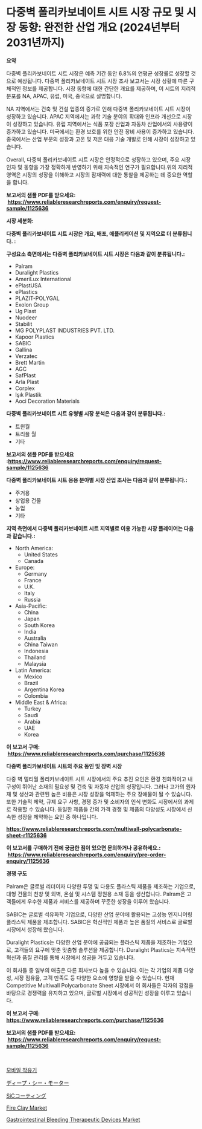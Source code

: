 <p><h1>다중벽 폴리카보네이트 시트 시장 규모 및 시장 동향: 완전한 산업 개요 (2024년부터 2031년까지)</h1></p><p><strong>요약</strong></p>
<p><p>다중벽 폴리카보네이트 시트 시장은 예측 기간 동안 6.8%의 연평균 성장률로 성장할 것으로 예상됩니다. 다중벽 폴리카보네이트 시트 시장 조사 보고서는 시장 상황에 따른 구체적인 정보를 제공합니다. 시장 동향에 대한 간단한 개요를 제공하며, 이 시트의 지리적 분포를 NA, APAC, 유럽, 미국, 중국으로 설명합니다.</p><p>NA 지역에서는 건축 및 건설 업종의 증가로 인해 다중벽 폴리카보네이트 시트 시장이 성장하고 있습니다. APAC 지역에서는 과학 기술 분야의 확대와 인프라 개선으로 시장이 성장하고 있습니다. 유럽 지역에서는 식품 포장 산업과 자동차 산업에서의 사용량이 증가하고 있습니다. 미국에서는 환경 보호를 위한 안전 장비 사용이 증가하고 있습니다. 중국에서는 산업 부문의 성장과 고온 및 저온 대응 기술 개발로 인해 시장이 성장하고 있습니다.</p><p>Overall, 다중벽 폴리카보네이트 시트 시장은 안정적으로 성장하고 있으며, 주요 시장 인자 및 동향을 가장 정확하게 반영하기 위해 지속적인 연구가 필요합니다.위의 지리적 영역은 시장의 성장을 이해하고 시장의 잠재력에 대한 통찰을 제공하는 데 중요한 역할을 합니다.</p></p>
<p><strong>보고서의 샘플 PDF를 받으세요: &nbsp;<a href="https://www.reliableresearchreports.com/enquiry/request-sample/1125636">https://www.reliableresearchreports.com/enquiry/request-sample/1125636</a></strong></p>
<p><strong>시장 세분화:</strong></p>
<p><strong> 다중벽 폴리카보네이트 시트 시장은 개요, 배포, 애플리케이션 및 지역으로 더 분류됩니다. :</strong></p>
<p><strong>구성요소 측면에서는 다중벽 폴리카보네이트 시트 시장은 다음과 같이 분류됩니다.:</strong></p>
<p><ul><li>Palram</li><li>Duralight Plastics</li><li>AmeriLux International</li><li>ePlastUSA</li><li>ePlastics</li><li>PLAZIT-POLYGAL</li><li>Exolon Group</li><li>Ug Plast</li><li>Nuodeer</li><li>Stabilit</li><li>MG POLYPLAST INDUSTRIES PVT. LTD.</li><li>Kapoor Plastics</li><li>SABIC</li><li>Gallina</li><li>Verzatec</li><li>Brett Martin</li><li>AGC</li><li>SafPlast</li><li>Arla Plast</li><li>Corplex</li><li>Işık Plastik</li><li>Aoci Decoration Materials</li></ul></p>
<p><strong> 다중벽 폴리카보네이트 시트 유형별 시장 분석은 다음과 같이 분류됩니다.:</strong></p>
<p><ul><li>트윈월</li><li>트리플 월</li><li>기타</li></ul></p>
<p><strong>보고서의 샘플 PDF를 받으세요 :<a href="https://www.reliableresearchreports.com/enquiry/request-sample/1125636">https://www.reliableresearchreports.com/enquiry/request-sample/1125636</a></strong></p>
<p><strong> 다중벽 폴리카보네이트 시트 응용 분야별 시장 산업 조사는 다음과 같이 분류됩니다.:</strong></p>
<p><ul><li>주거용</li><li>상업용 건물</li><li>농업</li><li>기타</li></ul></p>
<p><strong>지역 측면에서 다중벽 폴리카보네이트 시트 지역별로 이용 가능한 시장 플레이어는 다음과 같습니다.:</strong></p>
<p><ul>
    <li>
        North America:
        <ul>
            <li>United States</li>
            <li>Canada</li>
        </ul>
    </li>
    <li>
        Europe:
        <ul>
            <li>Germany</li>
            <li>France</li>
            <li>U.K.</li>
            <li>Italy</li>
            <li>Russia</li>
        </ul>
    </li>
    <li>
        Asia-Pacific:
        <ul>
            <li>China</li>
            <li>Japan</li>
            <li>South Korea</li>
            <li>India</li>
            <li>Australia</li>
            <li>China Taiwan</li>
            <li>Indonesia</li>
            <li>Thailand</li>
            <li>Malaysia</li>
        </ul>
    </li>
    <li>
        Latin America:
        <ul>
            <li>Mexico</li>
            <li>Brazil</li>
            <li>Argentina Korea</li>
            <li>Colombia</li>
        </ul>
    </li>
    <li>
        Middle East & Africa:
        <ul>
            <li>Turkey</li>
            <li>Saudi</li>
            <li>Arabia</li>
            <li>UAE</li>
            <li>Korea</li>
        </ul>
    </li>
    </ul></p>
<p><strong>이 보고서 구매: &nbsp;<a href="https://www.reliableresearchreports.com/purchase/1125636">https://www.reliableresearchreports.com/purchase/1125636</a></strong></p>
<p><strong>다중벽 폴리카보네이트 시트의 주요 동인 및 장벽 시장</strong></p>
<p><p>다중 벽 멀티월 폴리카보네이트 시트 시장에서의 주요 추진 요인은 환경 친화적이고 내구성이 뛰어난 소재의 필요성 및 건축 및 자동차 산업의 성장입니다. 그러나 고가의 원자재 및 생산과 관련된 높은 비용은 시장 성장을 억제하는 주요 장애물이 될 수 있습니다. 또한 기술적 제약, 규제 요구 사항, 경쟁 증가 및 소비자의 인식 변화도 시장에서의 과제로 작용할 수 있습니다. 동일한 제품들 간의 가격 경쟁 및 제품의 다양성도 시장에서 신속한 성장을 제약하는 요인 중 하나입니다.</p></p>
<p><strong><a href="https://www.reliableresearchreports.com/multiwall-polycarbonate-sheet-r1125636">https://www.reliableresearchreports.com/multiwall-polycarbonate-sheet-r1125636</a></strong></p>
<p><strong>이 보고서를 구매하기 전에 궁금한 점이 있으면 문의하거나 공유하세요.: &nbsp;<a href="https://www.reliableresearchreports.com/enquiry/pre-order-enquiry/1125636">https://www.reliableresearchreports.com/enquiry/pre-order-enquiry/1125636</a></strong></p>
<p><strong>경쟁 구도</strong></p>
<p><p>Palram은 글로벌 리더이자 다양한 투명 및 다용도 플라스틱 제품을 제조하는 기업으로, 대형 건물의 천창 및 외벽, 온실 및 시스템 정원용 소재 등을 생산합니다. Palram은 고객들에게 우수한 제품과 서비스를 제공하며 꾸준한 성장을 이루어 왔습니다.</p><p>SABIC는 글로벌 석유화학 기업으로, 다양한 산업 분야에 활용되는 고성능 엔지니어링 플라스틱 제품을 제조합니다. SABIC은 혁신적인 제품과 높은 품질의 서비스로 글로벌 시장에서 성장해 왔습니다.</p><p>Duralight Plastics는 다양한 산업 분야에 공급되는 플라스틱 제품을 제조하는 기업으로, 고객들의 요구에 맞춘 맞춤형 솔루션을 제공합니다. Duralight Plastics는 지속적인 혁신과 품질 관리를 통해 시장에서 성공을 거두고 있습니다.</p><p>이 회사들 중 일부의 매출은 다른 회사보다 높을 수 있습니다. 이는 각 기업의 제품 다양성, 시장 점유율, 고객 만족도 등 다양한 요소에 영향을 받을 수 있습니다. 현재 Competitive Multiwall Polycarbonate Sheet 시장에서 이 회사들은 각자의 강점을 바탕으로 경쟁력을 유지하고 있으며, 글로벌 시장에서 성공적인 성장을 이루고 있습니다.</p></p>
<p><strong>이 보고서 구매: &nbsp; <a href="https://www.reliableresearchreports.com/purchase/1125636">https://www.reliableresearchreports.com/purchase/1125636</a></strong></p>
<p><strong>보고서의 샘플 PDF를 받으세요: &nbsp;<a href="https://www.reliableresearchreports.com/enquiry/request-sample/1125636">https://www.reliableresearchreports.com/enquiry/request-sample/1125636</a></strong><strong></strong></p>
<p>&nbsp;</p>
<p><p><a href="https://medium.com/@raymondietrich7892023/%ED%9C%B4%EB%8C%80%EC%9A%A9-%EC%87%BC%ED%95%91-%EB%AA%A8%EC%9C%BC%EA%B8%B0-%EC%9E%A5%EC%B9%98-%EC%8B%9C%EC%9E%A5-%EA%B7%9C%EB%AA%A8-cagr-%ED%8A%B8%EB%A0%8C%EB%93%9C-2024-2030-0f55e5871e85">모바일 착유기</a></p><p><a href="https://medium.com/@chloekessler01/%E6%B7%B1%E6%B5%B7%E3%83%A2%E3%83%BC%E3%82%BF%E3%83%BC%E5%B8%82%E5%A0%B4-%E5%B8%82%E5%A0%B4cagr-%E5%B8%82%E5%A0%B4%E3%83%88%E3%83%AC%E3%83%B3%E3%83%89-%E3%81%8A%E3%82%88%E3%81%B3%E6%88%90%E9%95%B7%E6%88%A6%E7%95%A5%E3%81%AB%E3%81%A4%E3%81%84%E3%81%A6%E3%81%AE%E6%B4%9E%E5%AF%9F-a33a2eb91166">ディープ・シー・モーター</a></p><p><a href="https://github.com/moulafa/Market-Research-Report-List-1/blob/main/451932423089.md">SiCコーティング</a></p><p><a href="https://issuu.com/reportprime-2/docs/fire-clay-market-size-2030.pptx">Fire Clay Market</a></p><p><a href="https://github.com/juniordelafrance/Market-Research-Report-List-2/blob/main/gastrointestinal-bleeding-therapeutic-devices-market.md">Gastrointestinal Bleeding Therapeutic Devices Market</a></p></p>